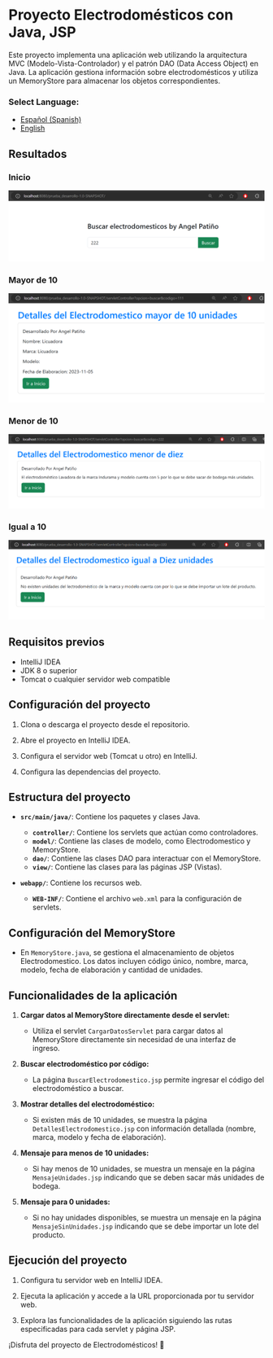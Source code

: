 # Proyecto Electrodomésticos con Java, JSP

Este proyecto implementa una aplicación web utilizando la arquitectura MVC (Modelo-Vista-Controlador) y el patrón DAO (Data Access Object) en Java. La aplicación gestiona información sobre electrodomésticos y utiliza un MemoryStore para almacenar los objetos correspondientes.

### **Select Language:**
- [Español (Spanish)](README-es.md)
- [English](README-es.md)

## Resultados
### Inicio
![Alt text](docs/inicio.PNG)
### Mayor de 10
![Alt text](docs/elderly.PNG)
### Menor de 10
![Alt text](docs/minor.PNG)
### Igual a 10
![Alt text](docs/equals.PNG)


## Requisitos previos

- IntelliJ IDEA
- JDK 8 o superior
- Tomcat o cualquier servidor web compatible

## Configuración del proyecto

1. Clona o descarga el proyecto desde el repositorio.

2. Abre el proyecto en IntelliJ IDEA.

3. Configura el servidor web (Tomcat u otro) en IntelliJ.

4. Configura las dependencias del proyecto.

## Estructura del proyecto

- **`src/main/java/`**: Contiene los paquetes y clases Java.
    - **`controller/`**: Contiene los servlets que actúan como controladores.
    - **`model/`**: Contiene las clases de modelo, como Electrodomestico y MemoryStore.
    - **`dao/`**: Contiene las clases DAO para interactuar con el MemoryStore.
    - **`view/`**: Contiene las clases para las páginas JSP (Vistas).

- **`webapp/`**: Contiene los recursos web.
    - **`WEB-INF/`**: Contiene el archivo `web.xml` para la configuración de servlets.

## Configuración del MemoryStore

- En `MemoryStore.java`, se gestiona el almacenamiento de objetos Electrodomestico. Los datos incluyen código único, nombre, marca, modelo, fecha de elaboración y cantidad de unidades.

## Funcionalidades de la aplicación

1. **Cargar datos al MemoryStore directamente desde el servlet:**
    - Utiliza el servlet `CargarDatosServlet` para cargar datos al MemoryStore directamente sin necesidad de una interfaz de ingreso.

2. **Buscar electrodoméstico por código:**
    - La página `BuscarElectrodomestico.jsp` permite ingresar el código del electrodoméstico a buscar.

3. **Mostrar detalles del electrodoméstico:**
    - Si existen más de 10 unidades, se muestra la página `DetallesElectrodomestico.jsp` con información detallada (nombre, marca, modelo y fecha de elaboración).

4. **Mensaje para menos de 10 unidades:**
    - Si hay menos de 10 unidades, se muestra un mensaje en la página `MensajeUnidades.jsp` indicando que se deben sacar más unidades de bodega.

5. **Mensaje para 0 unidades:**
    - Si no hay unidades disponibles, se muestra un mensaje en la página `MensajeSinUnidades.jsp` indicando que se debe importar un lote del producto.

## Ejecución del proyecto

1. Configura tu servidor web en IntelliJ IDEA.

2. Ejecuta la aplicación y accede a la URL proporcionada por tu servidor web.

3. Explora las funcionalidades de la aplicación siguiendo las rutas especificadas para cada servlet y página JSP.

¡Disfruta del proyecto de Electrodomésticos! 🚀